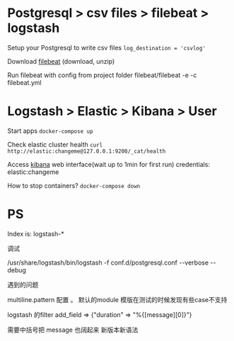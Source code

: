 # Postgresql > csv files > filebeat > logstash
Setup your Postgresql to write csv files
`log_destination = 'csvlog'`

Download [filebeat](https://www.elastic.co/downloads/beats/filebeat) (download, unzip)

Run filebeat with config from project folder
filebeat/filebeat -e -c filebeat.yml


# Logstash > Elastic > Kibana > User
Start apps
`docker-compose up`

Check elastic cluster health
`curl http://elastic:changeme@127.0.0.1:9200/_cat/health`

Access [kibana](http://localhost:5601) web interface(wait up to 1min for first run)
credentials: elastic:changeme

How to stop containers?
`docker-compose down`

# PS
Index is: logstash-*

调试

/usr/share/logstash/bin/logstash -f conf.d/postgresql.conf  --verbose --debug

遇到的问题

multiline.pattern 配置 。
默认的module 模版在测试的时候发现有些case不支持

logstash 的filter
add_field => {"duration" => "%{[message][0]}"}

需要中括号把 message 也阔起来 新版本新语法
